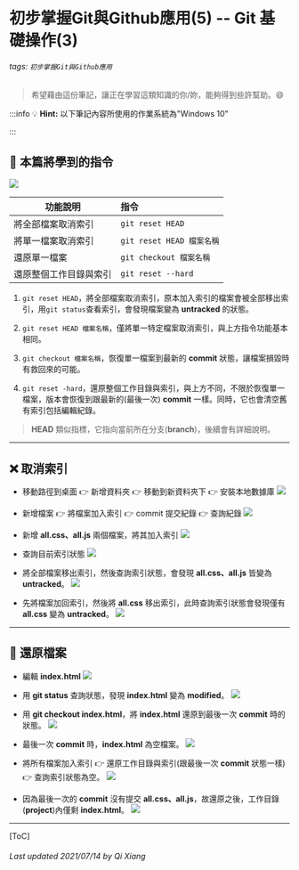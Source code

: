 # 初步掌握Git與Github應用(5) -- Git 基礎操作(3)

###### tags: `初步掌握Git與Github應用`

> 希望藉由這份筆記，讓正在學習這類知識的你/妳，能夠得到些許幫助。:smile: 

:::info
:bulb: **Hint:** 以下筆記內容所使用的作業系統為"Windows 10"

:::

## :memo: 本篇將學到的指令

![](https://i.imgur.com/mKYcCHQ.png)

| 功能說明          | 指令               |
| ----------------- |:----------------------- |
|   將全部檔案取消索引   |  `git reset HEAD`   |
| 將單一檔案取消索引 |   `git reset HEAD 檔案名稱`   |
|    還原單一檔案   |  `git checkout 檔案名稱`   |
|     還原整個工作目錄與索引    |  `git reset --hard`  | 

1. `git reset HEAD`，將全部檔案取消索引，原本加入索引的檔案會被全部移出索引，用`git status`查看索引，會發現檔案變為 **untracked** 的狀態。

2. `git reset HEAD 檔案名稱`，僅將單一特定檔案取消索引，與上方指令功能基本相同。

3. `git checkout 檔案名稱`，恢復單一檔案到最新的 **commit** 狀態，讓檔案損毀時有救回來的可能。

4. `git reset -hard`，還原整個工作目錄與索引，與上方不同，不限於恢復單一檔案，版本會恢復到跟最新的(最後一次) **commit** 一樣。同時，它也會清空舊有索引包括編輯紀錄。

> **HEAD** 類似指標，它指向當前所在分支(**branch**)，後續會有詳細說明。

---

## :x: 取消索引

* 移動路徑到桌面 :point_right: 新增資料夾 :point_right: 移動到新資料夾下 :point_right: 安裝本地數據庫
![](https://i.imgur.com/dEXhozf.png)

* 新增檔案 :point_right: 將檔案加入索引 :point_right: commit 提交紀錄  :point_right: 查詢紀錄
![](https://i.imgur.com/XXC7SAz.png)

* 新增 **all.css、all.js** 兩個檔案，將其加入索引
![](https://i.imgur.com/SHjCRSM.png)

* 查詢目前索引狀態
![](https://i.imgur.com/A8Bk8Qk.png)

* 將全部檔案移出索引，然後查詢索引狀態，會發現 **all.css、all.js** 皆變為 **untracked**。
![](https://i.imgur.com/n7JsrJ3.png)

* 先將檔案加回索引，然後將 **all.css** 移出索引，此時查詢索引狀態會發現僅有 **all.css** 變為 **untracked**。
![](https://i.imgur.com/5v8xK88.png)

---

## :arrows_counterclockwise: 還原檔案

* 編輯 **index.html**
![](https://i.imgur.com/jqVBA5T.png)

* 用 **git status** 查詢狀態，發現 **index.html** 變為 **modified**。
![](https://i.imgur.com/ZewYkPC.png)

* 用 **git checkout index.html**，將 **index.html** 還原到最後一次 **commit** 時的狀態。
![](https://i.imgur.com/ppRqDOx.png)

* 最後一次 **commit** 時，**index.html** 為空檔案。
![](https://i.imgur.com/wW0worN.png)

* 將所有檔案加入索引  :point_right: 還原工作目錄與索引(跟最後一次 **commit** 狀態一樣)  :point_right: 查詢索引狀態為空。
![](https://i.imgur.com/YSouyll.png)

* 因為最後一次的 **commit** 沒有提交 **all.css、all.js**，故還原之後，工作目錄(**project**)內僅剩 **index.html**。
![](https://i.imgur.com/VL2xovz.png)

---

[ToC]

###### Last updated 2021/07/14 by Qi Xiang

